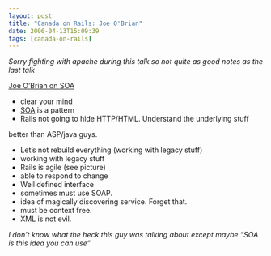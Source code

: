 ```yaml
---
layout: post
title: "Canada on Rails: Joe O'Brian"
date: 2006-04-13T15:09:39
tags: [canada-on-rails]
---
```


<p><em>Sorry fighting with apache during this talk so not quite as good notes as the last talk</em></p>

<p><a href="http://canadaonrails.com/talks/show/1">Joe O&#8217;Brian on SOA</a></p>

<ul>
<li>clear your mind</li>
<li><a href="http://en.wikipedia.org/wiki/Service-oriented_architecture">SOA</a> is a pattern</li>
<li>Rails not going to hide HTTP/<span class="caps">HTML</span>.  Understand the underlying stuff </li>
</ul>
better than ASP/java guys.
<ul>
<li>Let&#8217;s not rebuild everything (working with legacy stuff)</li>
<li>working with legacy stuff</li>
<li>Rails is agile (see picture)</li>
<li>able to respond to change</li>
<li>Well defined interface</li>
<li>sometimes must use <span class="caps">SOAP</span>.</li>
<li>idea of magically discovering service.  Forget that.</li>
<li>must be context free.</li>
<li><span class="caps">XML</span> is not evil.</li>
</ul>

<p><em>I don&#8217;t know what the heck this guy was talking about except maybe &#8220;<span class="caps">SOA</span> is this idea you can use&#8221;</em></p>
